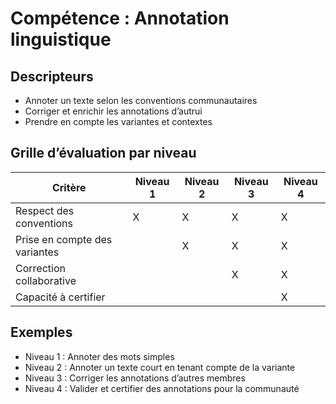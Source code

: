 # Compétence : Annotation linguistique

## Descripteurs
- Annoter un texte selon les conventions communautaires
- Corriger et enrichir les annotations d’autrui
- Prendre en compte les variantes et contextes

## Grille d’évaluation par niveau
| Critère                        | Niveau 1 | Niveau 2 | Niveau 3 | Niveau 4 |
|-------------------------------|----------|----------|----------|----------|
| Respect des conventions       |    X     |    X     |    X     |    X     |
| Prise en compte des variantes |          |    X     |    X     |    X     |
| Correction collaborative      |          |          |    X     |    X     |
| Capacité à certifier          |          |          |          |    X     |

## Exemples
- Niveau 1 : Annoter des mots simples
- Niveau 2 : Annoter un texte court en tenant compte de la variante
- Niveau 3 : Corriger les annotations d’autres membres
- Niveau 4 : Valider et certifier des annotations pour la communauté
